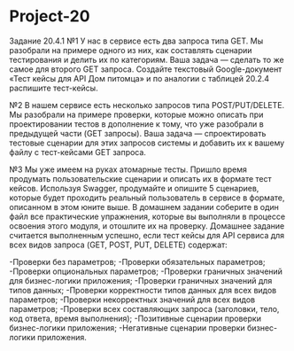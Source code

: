 # Project-20
Задание 20.4.1
№1
У нас в сервисе есть два запроса типа GET. Мы разобрали на примере одного из них, как составлять сценарии тестирования и делить их по категориям.
Ваша задача — сделать то же самое для второго GET запроса. Создайте текстовый Google-документ «Тест кейсы для API Дом питомца» и по аналогии с таблицей 20.2.4 распишите тест-кейсы.

№2
В нашем сервисе есть несколько запросов типа POST/PUT/DELETE. Мы разобрали на примере проверки, которые можно описать при проектировании тестов в дополнение к тому, что уже разобрали в предыдущей части (GET запросы).
Ваша задача — спроектировать тестовые сценарии для этих запросов системы и добавить их к вашему файлу с тест-кейсами GET запроса.

№3
Мы уже имеем на руках атомарные тесты. Пришло время продумать пользовательские сценарии и описать их в формате тест кейсов. Используя Swagger, продумайте и опишите 5 сценариев, которые будет проходить реальный пользователь в сервисе в формате, описанном в этом юните выше.
В домашнем задании соберите в один файл все практические упражнения, которые вы выполняли в процессе освоения этого модуля, и отошлите их на проверку.
Домашнее задание считается выполненным успешно, если тест кейсы для API сервиса для всех видов запроса (GET, POST, PUT, DELETE) содержат:

-Проверки без параметров;
-Проверки обязательных параметров;
-Проверки опциональных параметров;
-Проверки граничных значений для бизнес-логики приложения;
-Проверки граничных значений для типов данных;
-Проверки корректности типов данных для всех видов параметров;
-Проверки некорректных значений для всех видов параметров;
-Проверки всех составляющих запроса (заголовки, тело, код ответа, время выполнения);
-Позитивные сценарии проверки бизнес-логики приложения;
-Негативные сценарии проверки бизнес-логики приложения.
